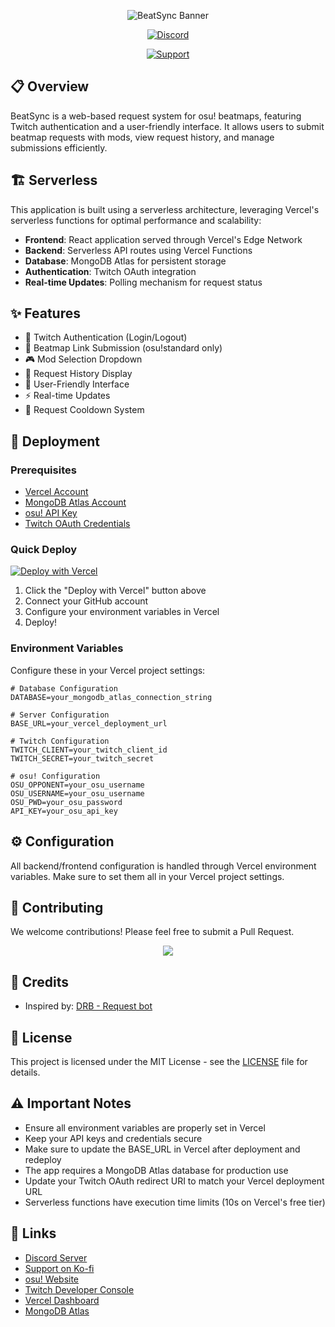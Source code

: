 <div align="center">

![BeatSync Banner](https://capsule-render.vercel.app/api?type=waving&color=gradient&height=200&section=header&text=BeatSync&fontSize=80&fontAlignY=35&animation=twinkling&fontColor=gradient)

[![Discord](https://discordapp.com/api/guilds/903043706410643496/widget.png?style=banner2)](https://discord.gg/SNG3dh3MbR)

[![Support](https://ko-fi.com/img/githubbutton_sm.svg)](https://ko-fi.com/nanotect)

</div>

## 📋 Overview

BeatSync is a web-based request system for osu! beatmaps, featuring Twitch authentication and a user-friendly interface. It allows users to submit beatmap requests with mods, view request history, and manage submissions efficiently.

## 🏗️ Serverless

This application is built using a serverless architecture, leveraging Vercel's serverless functions for optimal performance and scalability:

- **Frontend**: React application served through Vercel's Edge Network
- **Backend**: Serverless API routes using Vercel Functions
- **Database**: MongoDB Atlas for persistent storage
- **Authentication**: Twitch OAuth integration
- **Real-time Updates**: Polling mechanism for request status

## ✨ Features

- 🔐 Twitch Authentication (Login/Logout)
- 🎵 Beatmap Link Submission (osu!standard only)
- 🎮 Mod Selection Dropdown
- 📜 Request History Display
- 🎨 User-Friendly Interface
- ⚡ Real-time Updates
- 🔄 Request Cooldown System

## 🚀 Deployment

### Prerequisites

- [Vercel Account](https://vercel.com/signup)
- [MongoDB Atlas Account](https://www.mongodb.com/cloud/atlas/register)
- [osu! API Key](https://osu.ppy.sh/home/account/edit)
- [Twitch OAuth Credentials](https://dev.twitch.tv/console/apps)

### Quick Deploy

[![Deploy with Vercel](https://vercel.com/button)](https://vercel.com/new/clone?repository-url=https://github.com/Adivise/BeatSync)

1. Click the "Deploy with Vercel" button above
2. Connect your GitHub account
3. Configure your environment variables in Vercel
4. Deploy!

### Environment Variables

Configure these in your Vercel project settings:

```env
# Database Configuration
DATABASE=your_mongodb_atlas_connection_string

# Server Configuration
BASE_URL=your_vercel_deployment_url

# Twitch Configuration
TWITCH_CLIENT=your_twitch_client_id
TWITCH_SECRET=your_twitch_secret

# osu! Configuration
OSU_OPPONENT=your_osu_username
OSU_USERNAME=your_osu_username
OSU_PWD=your_osu_password
API_KEY=your_osu_api_key
```

## ⚙️ Configuration

All backend/frontend configuration is handled through Vercel environment variables. Make sure to set them all in your Vercel project settings.

## 🤝 Contributing

We welcome contributions! Please feel free to submit a Pull Request.

<div align="center">
  <img src="https://contributors-img.web.app/image?repo=Adivise/BeatSync" />
</div>

## 🙏 Credits

- Inspired by: [DRB - Request bot](https://btmc.live/requests/)

## 📝 License

This project is licensed under the MIT License - see the [LICENSE](LICENSE) file for details.

## ⚠️ Important Notes

- Ensure all environment variables are properly set in Vercel
- Keep your API keys and credentials secure
- Make sure to update the BASE_URL in Vercel after deployment and redeploy
- The app requires a MongoDB Atlas database for production use
- Update your Twitch OAuth redirect URI to match your Vercel deployment URL
- Serverless functions have execution time limits (10s on Vercel's free tier)

## 🔗 Links

- [Discord Server](https://discord.gg/SNG3dh3MbR)
- [Support on Ko-fi](https://ko-fi.com/nanotect)
- [osu! Website](https://osu.ppy.sh)
- [Twitch Developer Console](https://dev.twitch.tv/console/apps)
- [Vercel Dashboard](https://vercel.com/dashboard)
- [MongoDB Atlas](https://www.mongodb.com/cloud/atlas)

